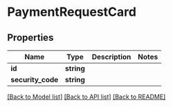# PaymentRequestCard

## Properties
Name | Type | Description | Notes
------------ | ------------- | ------------- | -------------
**id** | **string** |  | 
**security_code** | **string** |  | 

[[Back to Model list]](../README.md#documentation-for-models) [[Back to API list]](../README.md#documentation-for-api-endpoints) [[Back to README]](../README.md)


